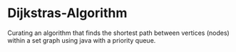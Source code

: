 # Dijkstras-Algorithm
Curating an algorithm that finds the shortest path between vertices (nodes) within a set graph using java with a priority queue.
